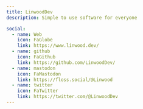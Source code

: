 ```yaml
---
title: LinwoodDev
description: Simple to use software for everyone

social:
  - name: Web
    icon: FaGlobe
    link: https://www.linwood.dev/
  - name: github
    icon: FaGithub
    link: https://github.com/LinwoodDev/
  - name: mastodon
    icon: FaMastodon
    link: https://floss.social/@Linwood
  - name: twitter
    icon: FaTwitter
    link: https://twitter.com/@LinwoodDev
---
```

